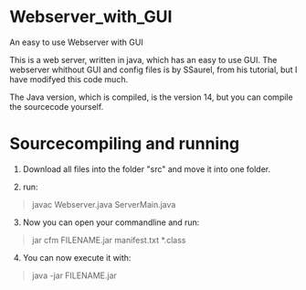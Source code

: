 # Webserver_with_GUI
An easy to use Webserver with GUI

This is a web server, written in java,
which has an easy to use GUI.
The webserver whithout GUI and config files is by SSaurel,
from his tutorial, but I have modifyed 
this code much.

The Java version, which is compiled,
is the version 14, but you can compile
the sourcecode yourself.

# Sourcecompiling and running
1. Download all files into the folder "src" and move it into one folder.

2. run:
>javac Webserver.java ServerMain.java

3. Now you can open your commandline and run:
>jar cfm FILENAME.jar manifest.txt *.class
 
 4. You can now execute it with: 
>java -jar FILENAME.jar
